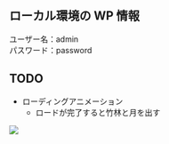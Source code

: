 ## ローカル環境の WP 情報

ユーザー名：admin  
パスワード：password

## TODO

- ローディングアニメーション
  - ロードが完了すると竹林と月を出す

<img src="https://mpreview.aflo.com/At6yjohhrejN/afloimagemart_144168192.jpg">
